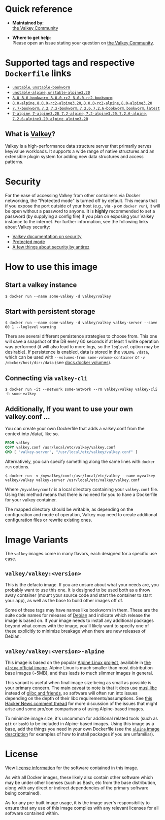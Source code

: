 # Quick reference

-	**Maintained by**:  
	[the Valkey Community](https://github.com/valkey-io/valkey-container)

-	**Where to get help**:  
	Please open an Issue stating your question on [the Valkey Community](https://github.com/valkey-io/valkey-container/issues).

# Supported tags and respective `Dockerfile` links
- [`unstable`, `unstable-bookworm`](https://github.com/valkey-io/valkey-container/blob/master/unstable/debian/Dockerfile)
- [`unstable-alpine`, `unstable-alpine3.20`](https://github.com/valkey-io/valkey-container/blob/master/unstable/alpine/Dockerfile)
- [`8.0`, `8.0-bookworm`, `8.0.0-rc2`, `8.0.0-rc2-bookworm`](https://github.com/valkey-io/valkey-container/blob/master/8.0/debian/Dockerfile)
- [`8.0-alpine`, `8.0.0-rc2-alpine3.20`, `8.0.0-rc2-alpine`, `8.0-alpine3.20`](https://github.com/valkey-io/valkey-container/blob/master/8.0/alpine/Dockerfile)
- [`7`, `7-bookworm`, `7.2`, `7.2-bookworm`, `7.2.6`, `7.2.6-bookworm`, `bookworm`, `latest`](https://github.com/valkey-io/valkey-container/blob/master/7.2/debian/Dockerfile)
- [`7-alpine`, `7-alpine3.20`, `7.2-alpine`, `7.2-alpine3.20`, `7.2.6-alpine`, `7.2.6-alpine3.20`, `alpine`, `alpine3.20`](https://github.com/valkey-io/valkey-container/blob/master/7.2/alpine/Dockerfile)

What is [Valkey](https://github.com/valkey-io/valkey)?
--------------
Valkey is a high-performance data structure server that primarily serves key/value workloads.
It supports a wide range of native structures and an extensible plugin system for adding new data structures and access patterns.

# Security

For the ease of accessing Valkey from other containers via Docker networking, the "Protected mode" is turned off by default. This means that if you expose the port outside of your host (e.g., via `-p` on `docker run`), it will be open without a password to anyone. It is **highly** recommended to set a password (by supplying a config file) if you plan on exposing your Valkey instance to the internet. For further information, see the following links about Valkey security:

-	[Valkey documentation on security](https://valkey.io/topics/security/)
-	[Protected mode](https://valkey.io/topics/security/#protected-mode)
-	[A few things about security by antirez](http://antirez.com/news/96)

# How to use this image

## Start a valkey instance

```console
$ docker run --name some-valkey -d valkey/valkey
```

## Start with persistent storage

```console
$ docker run --name some-valkey -d valkey/valkey valkey-server --save 60 1 --loglevel warning
```

There are several different persistence strategies to choose from. This one will save a snapshot of the DB every 60 seconds if at least 1 write operation was performed (it will also lead to more logs, so the `loglevel` option may be desirable). If persistence is enabled, data is stored in the `VOLUME /data`, which can be used with `--volumes-from some-volume-container` or `-v /docker/host/dir:/data` (see [docs.docker volumes](https://docs.docker.com/engine/tutorials/dockervolumes/)).

## Connecting via `valkey-cli`

```console
$ docker run -it --network some-network --rm valkey/valkey valkey-cli -h some-valkey
```

## Additionally, If you want to use your own valkey.conf ...

You can create your own Dockerfile that adds a valkey.conf from the context into /data/, like so.

```dockerfile
FROM valkey
COPY valkey.conf /usr/local/etc/valkey/valkey.conf
CMD [ "valkey-server", "/usr/local/etc/valkey/valkey.conf" ]
```

Alternatively, you can specify something along the same lines with `docker run` options.

```console
$ docker run -v /myvalkey/conf:/usr/local/etc/valkey --name myvalkey valkey/valkey valkey-server /usr/local/etc/valkey/valkey.conf
```

Where `/myvalkey/conf/` is a local directory containing your `valkey.conf` file. Using this method means that there is no need for you to have a Dockerfile for your valkey container.

The mapped directory should be writable, as depending on the configuration and mode of operation, Valkey may need to create additional configuration files or rewrite existing ones.

# Image Variants

The `valkey` images come in many flavors, each designed for a specific use case.

## `valkey/valkey:<version>`

This is the defacto image. If you are unsure about what your needs are, you probably want to use this one. It is designed to be used both as a throw away container (mount your source code and start the container to start your app), as well as the base to build other images off of.

Some of these tags may have names like bookworm in them. These are the suite code names for releases of [Debian](https://wiki.debian.org/DebianReleases) and indicate which release the image is based on. If your image needs to install any additional packages beyond what comes with the image, you'll likely want to specify one of these explicitly to minimize breakage when there are new releases of Debian.

## `valkey/valkey:<version>-alpine`

This image is based on the popular [Alpine Linux project](https://alpinelinux.org), available in [the `alpine` official image](https://hub.docker.com/_/alpine). Alpine Linux is much smaller than most distribution base images (~5MB), and thus leads to much slimmer images in general.

This variant is useful when final image size being as small as possible is your primary concern. The main caveat to note is that it does use [musl libc](https://musl.libc.org) instead of [glibc and friends](https://www.etalabs.net/compare_libcs.html), so software will often run into issues depending on the depth of their libc requirements/assumptions. See [this Hacker News comment thread](https://news.ycombinator.com/item?id=10782897) for more discussion of the issues that might arise and some pro/con comparisons of using Alpine-based images.

To minimize image size, it's uncommon for additional related tools (such as `git` or `bash`) to be included in Alpine-based images. Using this image as a base, add the things you need in your own Dockerfile (see the [`alpine` image description](https://hub.docker.com/_/alpine/) for examples of how to install packages if you are unfamiliar).

# License

View [license information](https://github.com/valkey-io/valkey/blob/unstable/COPYING) for the software contained in this image.

As with all Docker images, these likely also contain other software which may be under other licenses (such as Bash, etc from the base distribution, along with any direct or indirect dependencies of the primary software being contained).

As for any pre-built image usage, it is the image user's responsibility to ensure that any use of this image complies with any relevant licenses for all software contained within.
